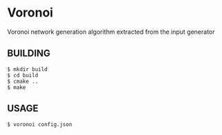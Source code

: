 # Voronoi

Voronoi network generation algorithm extracted from the input generator

## BUILDING

    $ mkdir build
    $ cd build
    $ cmake ..
    $ make

## USAGE
    $ voronoi config.json

